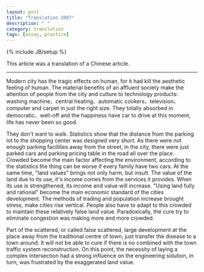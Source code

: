 ```yaml
---
layout: post
title: "Translation 2007"
description: " "
category: translation
tags: [essay, practice]
---
```

{% include JB/setup %}

This article was a translation of a Chinese article. 

---

Modern city has the tragic effects on human, for it had kill the aesthetic feeling of human. The material benefits of an affluent society make the attention of people from the city and culture to technology products:  washing machine、central heating、automatic cookers、television、computer and carpet in just the right size. They totally absorbed in democratic、well-off and the happiness have car to drive at this moment, life has never been so good.

They don't want to walk. Statistics show that the distance from the parking lot to the shopping center was designed very short. As there were not enough parking facilities away from the street, in the city, there were just parked cars and parking pricing table in the road all over the place. Crowded become the main factor affecting the environment, according to the  statistics the thing can be worse if every family have two cars.
At the same time, "land values" brings not only harm, but insult. The value of the land due to its use, it's income comes from the services it provides. When its use is strengthened, its income and value will increase. "Using land fully and rational" become the main economic standard of the  cities development. The methods of trading and population increase brought stress, make cities rise vertical. People also have to adapt to this crowded to maintain these relatively false land value. Paradoxically,  the cure try to eliminate congestion was making more and more crowded.

Part of the scattered, or called false scattered, large development at the place away from the traditional centre of town, just transfer the disease to a town around. It will not be able to cure if there is no combined with the town traffic system reconstruction. On this point, the necessity of laying a complex intersection had a strong influence on the engineering solution, in turn, was frustrated by the exaggerated land value.
